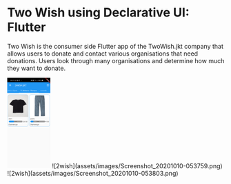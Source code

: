 # Two Wish using Declarative UI: Flutter
Two Wish is the consumer side Flutter app of the TwoWish.jkt company that allows users to donate and contact various organisations that need donations. Users look through many organisations and determine how much they want to donate.

<img src="assets/images/Screenshot_20201010-053759.png" width="100" >
![2wish](assets/images/Screenshot_20201010-053759.png)
![2wish](assets/images/Screenshot_20201010-053803.png)<br>